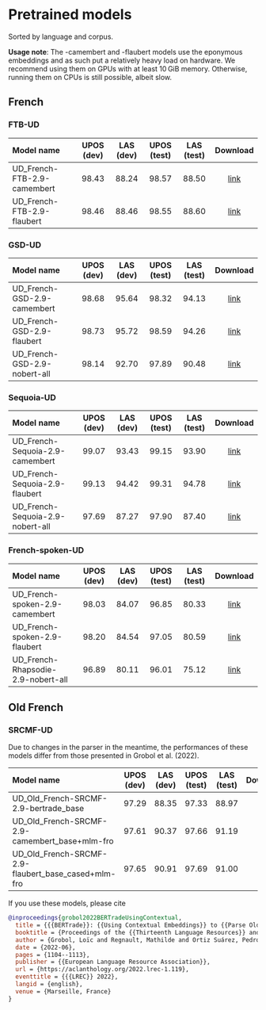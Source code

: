 # Pretrained models

Sorted by language and corpus.

**Usage note**: The -camembert and -flaubert models use the eponymous embeddings and as such put a
relatively heavy load on hardware. We recommend using them on GPUs with at least 10 GiB memory. Otherwise,
running them on CPUs is still possible, albeit slow.

## French

### FTB-UD

| Model name                   | UPOS (dev) | LAS (dev) | UPOS (test) | LAS (test) |             Download             |
| :--------------------------- | :--------: | :-------: | :---------: | :--------: | :------------------------------: |
| UD_French-FTB-2.9-camembert  |   98.43    |   88.24   |    98.57    |   88.50    | [link][UD_French-FTB-camembert]  |
| UD_French-FTB-2.9-flaubert   |   98.46    |   88.46   |    98.55    |   88.60    |  [link][UD_French-FTB-flaubert]  |

[UD_French-FTB-camembert]:
    https://zenodo.org/record/7703346/files/UD_French-FTB-camembert.tar.xz?download=1
[UD_French-FTB-flaubert]:
    https://zenodo.org/record/7703346/files/UD_French-FTB-flaubert.tar.xz?download=1

### GSD-UD

| Model name                   | UPOS (dev) | LAS (dev) | UPOS (test) | LAS (test) |             Download             |
| :--------------------------- | :--------: | :-------: | :---------: | :--------: | :------------------------------: |
| UD_French-GSD-2.9-camembert  |   98.68    |   95.64   |    98.32    |   94.13   | [link][UD_French-GSD-camembert]  |
| UD_French-GSD-2.9-flaubert   |   98.73    |   95.72   |    98.59    |   94.26    |  [link][UD_French-GSD-flaubert]  |
| UD_French-GSD-2.9-nobert-all |   98.14    |   92.70   |    97.89    |   90.48    | [link][UD_French-GSD-nobert-all] |

[UD_French-GSD-camembert]:
    https://zenodo.org/record/7703346/files/UD_French-GSD-camembert.tar.xz?download=1
[UD_French-GSD-flaubert]:
    https://zenodo.org/record/7703346/files/UD_French-GSD-flaubert.tar.xz?download=1
[UD_French-GSD-nobert-all]:
    https://zenodo.org/record/7703346/files/UD_French-GSD-nobert-all.tar.xz?download=1

### Sequoia-UD

| Model name                       | UPOS (dev) | LAS (dev) | UPOS (test) | LAS (test) |               Download               |
| :------------------------------- | :--------: | :-------: | :---------: | :--------: | :----------------------------------: |
| UD_French-Sequoia-2.9-camembert  |   99.07    |   93.43   |    99.15    |   93.90    | [link][UD_French-Sequoia-camembert]  |
| UD_French-Sequoia-2.9-flaubert   |   99.13    |   94.42   |    99.31    |   94.78    |  [link][UD_French-Sequoia-flaubert]  |
| UD_French-Sequoia-2.9-nobert-all |   97.69    |   87.27   |    97.90    |   87.40    | [link][UD_French-Sequoia-nobert-all] |

[UD_French-Sequoia-camembert]:
    https://zenodo.org/record/7703346/files/UD_French-Sequoia-camembert.tar.xz?download=1
[UD_French-Sequoia-flaubert]:
    https://zenodo.org/record/7703346/files/UD_French-Sequoia-flaubert.tar.xz?download=1
[UD_French-Sequoia-nobert-all]:
    https://zenodo.org/record/7703346/files/UD_French-Sequoia-nobert-all.tar.xz?download=1

### French-spoken-UD

| Model name                         | UPOS (dev) | LAS (dev) | UPOS (test) | LAS (test) |                Download                |
| :--------------------------------- | :--------: | :-------: | :---------: | :--------: | :------------------------------------: |
| UD_French-spoken-2.9-camembert  |   98.03    |   84.07   |    96.85    |   80.33    | [link][UD_French-spoken-camembert]  |
| UD_French-spoken-2.9-flaubert   |   98.20    |   84.54   |    97.05    |   80.59    |  [link][UD_French-spoken-flaubert]  |
| UD_French-Rhapsodie-2.9-nobert-all |   96.89    |   80.11   |    96.01    |   75.12    | [link][UD_French-spoken-nobert-all] |

[UD_French-spoken-camembert]:
    https://zenodo.org/record/7703346/files/UD_all_spoken_French-camembert.tar.xz?download=1
[UD_French-spoken-flaubert]:
    https://zenodo.spokenrg/record/7703346/files/UD_all_spoken_French-flaubert.tar.xz?download=1
[UD_French-spoken-nobert-all]:
    https://zenodo.org/record/7703346/files/UD_all_spoken_French-nobert-all.tar.xz?download=1

## Old French

### SRCMF-UD

Due to changes in the parser in the meantime, the performances of these models differ from those
presented in Grobol et al. (2022).

| Model name                                          | UPOS (dev) | LAS (dev) | UPOS (test) | LAS (test) |                        Download                         |
| :-------------------------------------------------- | :--------: | :-------: | :---------: | :--------: | :-----------------------------------------------------: |
| UD_Old_French-SRCMF-2.9-bertrade_base               |   97.29    |   88.35   |    97.33    |   88.97    |        [link][UD_Old_French-SRCMF-bertrade_base]        |
| UD_Old_French-SRCMF-2.9-camembert_base+mlm-fro      |   97.61    |   90.37   |    97.66    |   91.19    |   [link][UD_Old_French-SRCMF-camembert_base+mlm-fro]    |
| UD_Old_French-SRCMF-2.9-flaubert_base_cased+mlm-fro |   97.65    |   90.91   |    97.69    |   91.00    | [link][UD_Old_French-SRCMF-flaubert_base_cased+mlm-fro] |

If you use these models, please cite

```bibtex
@inproceedings{grobol2022BERTradeUsingContextual,
  title = {{{BERTrade}}: {{Using Contextual Embeddings}} to {{Parse Old French}}},
  booktitle = {Proceedings of the {{Thirteenth Language Resources}} and {{Evaluation Conference}}},
  author = {Grobol, Loïc and Regnault, Mathilde and Ortiz Suárez, Pedro Javier and Sagot, Benoît and Romary, Laurent and Crabbé, Benoit},
  date = {2022-06},
  pages = {1104--1113},
  publisher = {{European Language Resource Association}},
  url = {https://aclanthology.org/2022.lrec-1.119},
  eventtitle = {{{LREC}} 2022},
  langid = {english},
  venue = {Marseille, France}
}

```

[UD_Old_French-SRCMF-bertrade_base]:
    https://zenodo.org/record/7708976/files/UD_Old_French-SRCMF-2.9-bertrade_base-8192-32e_only.tar.xz?download=1
[UD_Old_French-SRCMF-camembert_base+mlm-fro]:
    https://zenodo.org/record/7708976/files/UD_Old_French-SRCMF-2.9-camembert_base.tar.xz?download=1
[UD_Old_French-SRCMF-flaubert_base_cased+mlm-fro]:
    https://zenodo.org/record/7708976/files/UD_Old_French-SRCMF-2.9-flaubert_base_cased.tar.xz?download=1
